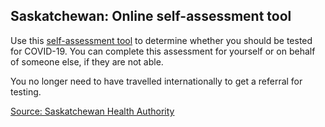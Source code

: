 ## Saskatchewan: Online self-assessment tool

Use this [self-assessment tool](https://www.saskatchewan.ca/government/health-care-administration-and-provider-resources/treatment-procedures-and-guidelines/emerging-public-health-issues/2019-novel-coronavirus/covid-19-self-assessment) to determine whether you should be tested for COVID-19.
You can complete this assessment for yourself or on behalf of someone else, if they are not able.

You no longer need to have travelled internationally to get a referral for testing.

[Source: Saskatchewan Health Authority](https://www.saskhealthauthority.ca/)
